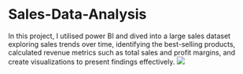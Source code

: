 # Sales-Data-Analysis
In this project, I utilised power BI and dived into a large sales dataset exploring sales trends over time, identifying the best-selling products, calculated revenue metrics such as total sales and profit margins, and create visualizations to present findings effectively.
![](C:\Users\Tsitsa\Pictures\Screenshots)
